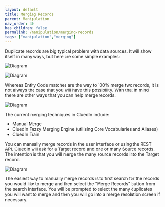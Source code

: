 ```yaml
---
layout: default
title: Merging Records
parent: Manipulation
nav_order: 40
has_children: false
permalink: /manipulation/merging-records
tags: ["manipulation","merging"]
---
```


Duplicate records are big typical problem with data sources. It will show itself in many ways, but here are some simple examples: 

![Diagram](../assets/images/manipulation/duplicate-source-records-1.png)

![Diagram](../assets/images/manipulation/duplicate-source-records-2.png)

Whereas Entity Code matches are the way to 100% merge two records, it is not always the case that you will have this possibility. With that in mind there are other ways that you can help merge records. 

![Diagram](../assets/images/manipulation/intro-duplicates.png)

The current merging techniques in CluedIn include:

 - Manual Merge
 - CluedIn Fuzzy Merging Engine (utilising Core Vocabularies and Aliases)
 - CluedIn Train

You can manually merge records in the user interface or using the REST API. CluedIn will ask for a Target record and one or many Source records. The intention is that you will merge the many source records into the Target record. 

![Diagram](../assets/images/manipulation/intro-fuzzy-merging.png)

The easiest way to manually merge records is to first search for the records you would like to merge and then select the "Merge Records" button from the search interface. You will be prompted to select the many duplicates you will want to merge and then you will go into a merge resolution screen if necessary. 
